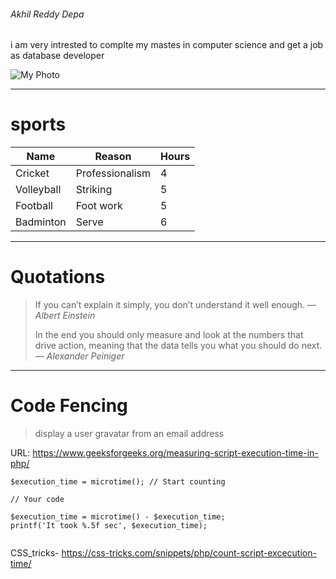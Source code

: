 ###### Akhil Reddy Depa

i am very intrested to complte my mastes in computer science and get a job as database developer

![My Photo](https://github.com/Akhil2402/My2-Depa/assets/143060945/73429543-cf7a-460a-a546-b96abe4bbad1)

***

# sports

| Name | Reason | Hours |
| ------ | ----- |------ |
| Cricket | Professionalism | 4 |
| Volleyball | Striking | 5 |
| Football | Foot work | 5 |
| Badminton | Serve | 6 |

***

# Quotations

> If you can’t explain it simply, you don’t understand it well enough. — *Albert Einstein*
>
> In the end you should only measure and look at the numbers that drive action, meaning that the data   tells you what you should do next.— *Alexander Peiniger*
 
***

# Code Fencing

> display a user gravatar from an email address

URL: https://www.geeksforgeeks.org/measuring-script-execution-time-in-php/


```
$execution_time = microtime(); // Start counting

// Your code

$execution_time = microtime() - $execution_time;
printf('It took %.5f sec', $execution_time);


```
CSS_tricks- https://css-tricks.com/snippets/php/count-script-excecution-time/




